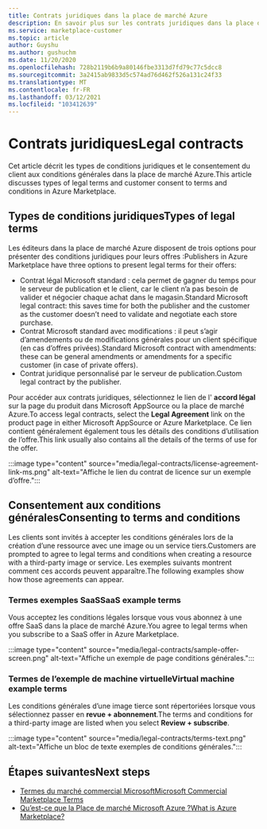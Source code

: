 ```yaml
---
title: Contrats juridiques dans la place de marché Azure
description: En savoir plus sur les contrats juridiques dans la place de marché Azure.
ms.service: marketplace-customer
ms.topic: article
author: Guyshu
ms.author: gushuchm
ms.date: 11/20/2020
ms.openlocfilehash: 728b2119b6b9a80146fbe3313d7fd79c77c5dcc8
ms.sourcegitcommit: 3a2415ab9833d5c574ad76d462f526a131c24f33
ms.translationtype: MT
ms.contentlocale: fr-FR
ms.lasthandoff: 03/12/2021
ms.locfileid: "103412639"
---
```

# <a name="legal-contracts"></a><span data-ttu-id="50d43-103">Contrats juridiques</span><span class="sxs-lookup"><span data-stu-id="50d43-103">Legal contracts</span></span>

<span data-ttu-id="50d43-104">Cet article décrit les types de conditions juridiques et le consentement du client aux conditions générales dans la place de marché Azure.</span><span class="sxs-lookup"><span data-stu-id="50d43-104">This article discusses types of legal terms and customer consent to terms and conditions in Azure Marketplace.</span></span>

## <a name="types-of-legal-terms"></a><span data-ttu-id="50d43-105">Types de conditions juridiques</span><span class="sxs-lookup"><span data-stu-id="50d43-105">Types of legal terms</span></span>

<span data-ttu-id="50d43-106">Les éditeurs dans la place de marché Azure disposent de trois options pour présenter des conditions juridiques pour leurs offres :</span><span class="sxs-lookup"><span data-stu-id="50d43-106">Publishers in Azure Marketplace have three options to present legal terms for their offers:</span></span>

- <span data-ttu-id="50d43-107">Contrat légal Microsoft standard : cela permet de gagner du temps pour le serveur de publication et le client, car le client n’a pas besoin de valider et négocier chaque achat dans le magasin.</span><span class="sxs-lookup"><span data-stu-id="50d43-107">Standard Microsoft legal contract: this saves time for both the publisher and the customer as the customer doesn’t need to validate and negotiate each store purchase.</span></span>
- <span data-ttu-id="50d43-108">Contrat Microsoft standard avec modifications : il peut s’agir d’amendements ou de modifications générales pour un client spécifique (en cas d’offres privées).</span><span class="sxs-lookup"><span data-stu-id="50d43-108">Standard Microsoft contract with amendments: these can be general amendments or amendments for a specific customer (in case of private offers).</span></span>
- <span data-ttu-id="50d43-109">Contrat juridique personnalisé par le serveur de publication.</span><span class="sxs-lookup"><span data-stu-id="50d43-109">Custom legal contract by the publisher.</span></span>

<span data-ttu-id="50d43-110">Pour accéder aux contrats juridiques, sélectionnez le lien de l' **accord légal** sur la page du produit dans Microsoft AppSource ou la place de marché Azure.</span><span class="sxs-lookup"><span data-stu-id="50d43-110">To access legal contracts, select the **Legal Agreement** link on the product page in either Microsoft AppSource or Azure Marketplace.</span></span> <span data-ttu-id="50d43-111">Ce lien contient généralement également tous les détails des conditions d’utilisation de l’offre.</span><span class="sxs-lookup"><span data-stu-id="50d43-111">This link usually also contains all the details of the terms of use for the offer.</span></span>

:::image type="content" source="media/legal-contracts/license-agreement-link-ms.png" alt-text="Affiche le lien du contrat de licence sur un exemple d’offre.":::

## <a name="consenting-to-terms-and-conditions"></a><span data-ttu-id="50d43-113">Consentement aux conditions générales</span><span class="sxs-lookup"><span data-stu-id="50d43-113">Consenting to terms and conditions</span></span>

<span data-ttu-id="50d43-114">Les clients sont invités à accepter les conditions générales lors de la création d’une ressource avec une image ou un service tiers.</span><span class="sxs-lookup"><span data-stu-id="50d43-114">Customers are prompted to agree to legal terms and conditions when creating a resource with a third-party image or service.</span></span> <span data-ttu-id="50d43-115">Les exemples suivants montrent comment ces accords peuvent apparaître.</span><span class="sxs-lookup"><span data-stu-id="50d43-115">The following examples show how those agreements can appear.</span></span>

### <a name="saas-example-terms"></a><span data-ttu-id="50d43-116">Termes exemples SaaS</span><span class="sxs-lookup"><span data-stu-id="50d43-116">SaaS example terms</span></span>

<span data-ttu-id="50d43-117">Vous acceptez les conditions légales lorsque vous vous abonnez à une offre SaaS dans la place de marché Azure.</span><span class="sxs-lookup"><span data-stu-id="50d43-117">You agree to legal terms when you subscribe to a SaaS offer in Azure Marketplace.</span></span>

:::image type="content" source="media/legal-contracts/sample-offer-screen.png" alt-text="Affiche un exemple de page conditions générales.":::

### <a name="virtual-machine-example-terms"></a><span data-ttu-id="50d43-119">Termes de l’exemple de machine virtuelle</span><span class="sxs-lookup"><span data-stu-id="50d43-119">Virtual machine example terms</span></span>

<span data-ttu-id="50d43-120">Les conditions générales d’une image tierce sont répertoriées lorsque vous sélectionnez passer en **revue + abonnement**.</span><span class="sxs-lookup"><span data-stu-id="50d43-120">The terms and conditions for a third-party image are listed when you select **Review + subscribe**.</span></span>

:::image type="content" source="media/legal-contracts/terms-text.png" alt-text="Affiche un bloc de texte exemples de conditions générales.":::

## <a name="next-steps"></a><span data-ttu-id="50d43-122">Étapes suivantes</span><span class="sxs-lookup"><span data-stu-id="50d43-122">Next steps</span></span>

- [<span data-ttu-id="50d43-123">Termes du marché commercial Microsoft</span><span class="sxs-lookup"><span data-stu-id="50d43-123">Microsoft Commercial Marketplace Terms</span></span>](https://azure.microsoft.com/support/legal/marketplace-terms/)
- [<span data-ttu-id="50d43-124">Qu’est-ce que la Place de marché Microsoft Azure ?</span><span class="sxs-lookup"><span data-stu-id="50d43-124">What is Azure Marketplace?</span></span>](azure-marketplace-overview.md) 
